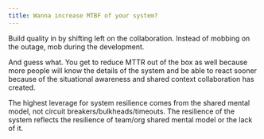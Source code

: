 ```yaml
---
title: Wanna increase MTBF of your system?
---
```


Build quality in by shifting left on the collaboration. Instead of mobbing on the outage, mob during the development.

And guess what. You get to reduce MTTR out of the box as well because more people will know the details of the system and be able to react sooner because of the situational awareness and shared context collaboration has created.

The highest leverage for system resilience comes from the shared mental model, not circuit breakers/bulkheads/timeouts.
The resilience of the system reflects the resilience of team/org shared mental model or the lack of it.
